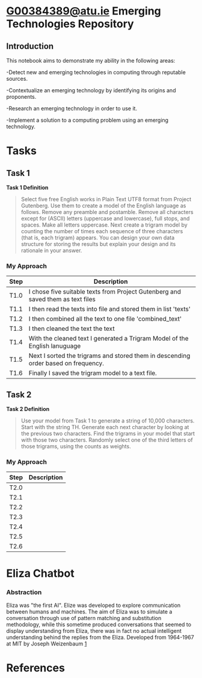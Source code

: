 # G00384389@atu.ie Emerging Technologies Repository

## Introduction
This notebook aims to demonstrate my ability in the following areas:

-Detect new and emerging technologies in computing through reputable sources.

-Contextualize an emerging technology by identifying its origins and proponents.

-Research an emerging technology in order to use it.

-Implement a solution to a computing problem using an emerging technology.

# Tasks
## Task 1
**Task 1 Definition**<br>
>Select five free English works in Plain Text UTF8 format from Project Gutenberg. Use them to create a model of the English language as follows. Remove any preamble and postamble. Remove all characters except for (ASCII) letters (uppercase and lowercase), full stops, and spaces. Make all letters uppercase.
>Next create a trigram model by counting the number of times each sequence of three characters (that is, each trigram) appears. You can design your own data structure for storing the results but explain your design and its rationale in your answer.

### My Approach
| Step     | Description     |
|--------------|--------------|
| T1.0 | I chose five suitable texts from Project Gutenberg and saved them as text files |
| T1.1 | I then read the texts into file and stored them in list 'texts' |
| T1.2 | I then combined all the text to one file 'combined_text'  |
| T1.3 | I then cleaned the text the text       
| T1.4 | With the cleaned text I generated a Trigram Model of the English lanuguage  |
| T1.5 | Next I sorted the trigrams and stored them in descending order based on frequency.   |
| T1.6 | Finally I saved the trigram model to a text file.  |


## Task 2
**Task 2 Definition**<br>
>Use your model from Task 1 to generate a string of 10,000 characters. Start with the string TH.
>Generate each next character by looking at the previous two characters.
>Find the trigrams in your model that start with those two characters.
>Randomly select one of the third letters of those trigrams, using the counts as weights.

### My Approach
| Step     | Description     |
|--------------|--------------|
| T2.0 |  |
| T2.1 |  |
| T2.2 |  |
| T2.3 |  |       
| T2.4 |  |
| T2.5 |  |
| T2.6 |  |

# Eliza Chatbot
### Abstraction
Eliza was "the first AI". Elize was developed to explore communication between humans and machines. The aim of Eliza was to simulate a conversation through use of pattern matching and substitution methodology, while this sometime produced conversations that seemed to display understanding from Eliza, there was in fact no actual intelligent understanding behind the replies from the Eliza. Developed from 1964-1967 at MIT by Joseph Weizenbaum [1]



# References
[1]: https://news.harvard.edu/gazette/story/2012/09/alan-turing-at-100/